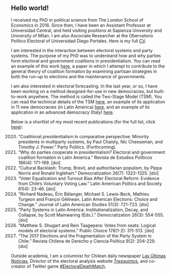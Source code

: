 ## Hello world!

I received my PhD in political science from The London School of Economics in 2016. Since then, I have been an Assistant Professor at Universidad Central, and held visiting positions at Sapienza University and University of Milan. I am also Ascociate Researcher at the Obervatorio Político Electoral of Universidad Diego Portales. Here is my full [CV](https://www.dropbox.com/s/0zx2kmx35ah8z8s/CV_Kenneth_Bunker.pdf?dl=0).

I am interested in the interaction between electoral systems and party systems. The purpose of my PhD was to understand how and why parties form electoral and government coalitions in presidentialism. You can read an example of this work [here](https://www.researchgate.net/publication/332223077_Why_do_parties_cooperate_in_presidentialism_Electoral_and_government_coalition_formation_in_Latin_America), a paper in which I attempt to contribute to the general theory of coalition formation by examining partisan strategies in both the run-up to elections and the maintenance of governments.

I am also interested in electoral forecasting. In the last year, or so, I have been working on a method designed-for-use in new democracies, but built-to-work anywhere. The method is called the Two-Stage Model (TSM). You can read the technical details of the TSM [here](https://www.researchgate.net/publication/334836295_A_two-stage_model_to_forecast_elections_in_developing_democracies), an example of its application in 11 new democracies (in Latin America) [here](https://www.researchgate.net/publication/334836295_A_two-stage_model_to_forecast_elections_in_developing_democracies), and an example of its application in an advanced democracy (Italy) [here](https://www.researchgate.net/publication/336312679_Forecasting_elections_in_Italy).

Below is a shortlist of my most recent publications (for the full list, click [here](https://www.researchgate.net/profile/Kenneth_Bunker)):

2020. “Coalitional presidentialism in comparative perspective: Minority presidents in multiparty systems, by Paul Chaisty, Nic Cheeseman, and Timothy J. Power.” Party Politics. (Forthcoming).
2019. “Why do parties cooperate in presidentialism? Electoral and government coalition formation in Latin America.” Revista de Estudios Políticos 186(4): 171-199. [doi]
2019. “Cultural Backlash: Trump, Brexit, and authoritarian populism, by Pippa Norris and Ronald Inglehart.” Democratization 26(7): 1323-1325. [doi]
2019. “Voter Equalization and Turnout Bias After Electoral Reform: Evidence from Chile’s Voluntary Voting Law.” Latin American Politics and Society 61(4): 23-46. [doi]
2019. “Richard Nadeau, Éric Bélanger, Michael S. Lewis-Beck, Mathieu Turgeon and Françoi Gélinean, Latin American Elections: Choice and Change.” Journal of Latin American Studies 51(3): 721-723. [doi]
2019. “Party Systems in Latin America: Institutionalization, Decay, and Collapse, by Scott Mainwaring (Eds.).” Democratization 26(3): 554-555. [doi]
2019. “Matthew S. Shugart and Rein Taagepera: Votes from seats: Logical models of electoral systems.” Public Choice 178(1-2): 311-313. [doi]
2018. “The 2017 Elections and the Fragmentation of the Party System in Chile.” Revista Chilena de Derecho y Ciencia Política 9(2): 204-229. [doi]
 
Outside academia, I am a columnist for Chilean daily newspaper [Las Últimas Noticias](http://www.lun.com/), Director of the electoral analysis website [Tresquintos](http://www.tresquintos.cl/), and co-creator of Twitter game [#ElectoralDeathMatch](http://www.twitter.com/electoraldeathm).
